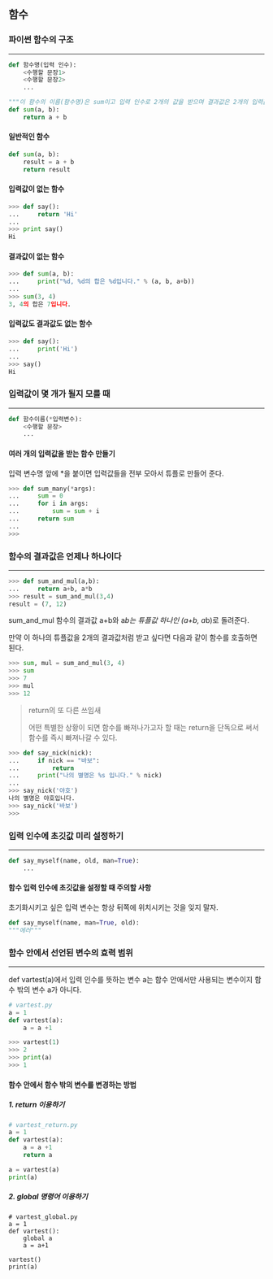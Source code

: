 ## 함수

### 파이썬 함수의 구조
- - -
```python
def 함수명(입력 인수):
    <수행할 문장1>
    <수행할 문장2>
    ...
```
```python
"""이 함수의 이름(함수명)은 sum이고 입력 인수로 2개의 값을 받으며 결과값은 2개의 입력값을 더한 값이다."""
def sum(a, b):
    return a + b
```
#### 일반적인 함수
```python
def sum(a, b):
    result = a + b
    return result
```
#### 입력값이 없는 함수
```python
>>> def say():
...     return 'Hi'
...
>>> print say()
Hi
```
#### 결과값이 없는 함수
```python
>>> def sum(a, b):
...     print("%d, %d의 합은 %d입니다." % (a, b, a+b))
...
>>> sum(3, 4)
3, 4의 합은 7입니다.
```
#### 입력값도 결과값도 없는 함수
```python
>>> def say():
...     print('Hi')
...
>>> say()
Hi
```
### 입력값이 몇 개가 될지 모를 때
- - -
```python
def 함수이름(*입력변수):
    <수행할 문장>
    ...
```
#### 여러 개의 입력값을 받는 함수 만들기
입력 변수명 앞에 *을 붙이면 입력값들을 전부 모아서 튜플로 만들어 준다.
```python
>>> def sum_many(*args):
...     sum = 0
...     for i in args:
...         sum = sum + i
...     return sum
...
>>>
```

### 함수의 결과값은 언제나 하나이다
- - -
```python
>>> def sum_and_mul(a,b):
...     return a+b, a*b
>>> result = sum_and_mul(3,4)
result = (7, 12)
```
sum_and_mul 함수의 결과값 a+b와 a*b는 튜플값 하나인 (a+b, a*b)로 돌려준다.

만약 이 하나의 튜플값을 2개의 결과값처럼 받고 싶다면 다음과 같이 함수를 호출하면 된다.
```python
>>> sum, mul = sum_and_mul(3, 4)
>>> sum
>>> 7
>>> mul
>>> 12
```
> return의 또 다른 쓰임새
>
> 어떤 특별한 상황이 되면 함수를 빠져나가고자 할 때는 return을 단독으로 써서 함수를 즉시 빠져나갈 수 있다.
```python
>>> def say_nick(nick):
...     if nick == "바보":
...         return
...     print("나의 별명은 %s 입니다." % nick)
...
>>> say_nick('야호')
나의 별명은 야호입니다.
>>> say_nick('바보')
>>>
```
### 입력 인수에 초깃값 미리 설정하기
- - -
```python
def say_myself(name, old, man=True):
    ...
```
#### 함수 입력 인수에 초깃값을 설정할 때 주의할 사항
초기화시키고 싶은 입력 변수는 항상 뒤쪽에 위치시키는 것을 잊지 말자.
```python
def say_myself(name, man=True, old):
"""에러"""
```
### 함수 안에서 선언된 변수의 효력 범위
- - -
def vartest(a)에서 입력 인수를 뜻하는 변수 a는 함수 안에서만 사용되는 변수이지 함수 밖의 변수 a가 아니다.
```python
# vartest.py
a = 1
def vartest(a):
    a = a +1

>>> vartest(1)
>>> 2
>>> print(a)
>>> 1
```
#### 함수 안에서 함수 밖의 변수를 변경하는 방법
##### 1. return 이용하기
```python
# vartest_return.py
a = 1
def vartest(a):
    a = a +1
    return a

a = vartest(a)
print(a)
```
##### 2. global 명령어 이용하기
```
# vartest_global.py
a = 1
def vartest():
    global a
    a = a+1

vartest()
print(a)
```